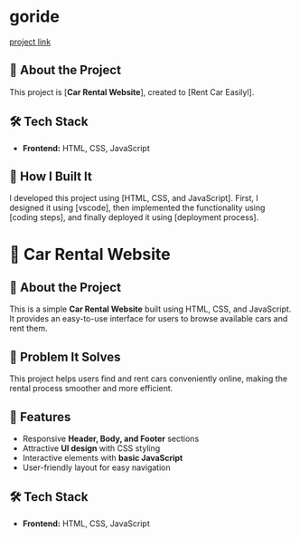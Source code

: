 # goride  

[project link](https://imsaurav06.github.io/goride/)

## 📌 About the Project  
This project is [**Car Rental Website**], created to [Rent Car Easilyl].  

## 🛠 Tech Stack  
- **Frontend:** HTML, CSS, JavaScript 


## 🚀 How I Built It  
I developed this project using [HTML, CSS, and JavaScript]. First, I designed it using [vscode], then implemented the functionality using [coding steps], and finally deployed it using [deployment process].  
# 🚗 Car Rental Website  

## 📌 About the Project  
This is a simple **Car Rental Website** built using HTML, CSS, and JavaScript. It provides an easy-to-use interface for users to browse available cars and rent them.  

## 🎯 Problem It Solves  
This project helps users find and rent cars conveniently online, making the rental process smoother and more efficient.  

## 🚀 Features  
- Responsive **Header, Body, and Footer** sections  
- Attractive **UI design** with CSS styling  
- Interactive elements with **basic JavaScript**  
- User-friendly layout for easy navigation  

## 🛠 Tech Stack  
- **Frontend:** HTML, CSS, JavaScript 
